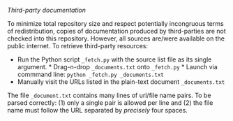 *Third-party documentation*

To minimize total repository size and respect potentially incongruous terms of 
redistribution, copies of documentation produced by third-parties are not
checked into this repository. However, all sources are/were available on the 
public internet. To retrieve third-party resources:

* Run the Python script `_fetch.py` with the source list file as its single
  argument.
      * Drag-n-drop `_documents.txt` onto `_fetch.py`
      * Launch via commmand line: `python _fetch.py _documents.txt`
* Manually visit the URLs listed in the plain-text document `_documents.txt`

The file `_document.txt` contains many lines of url/file name pairs. To be
parsed correctly: (1) only a single pair is allowed per line and (2) the file
name must follow the URL separated by *precisely* four spaces.
